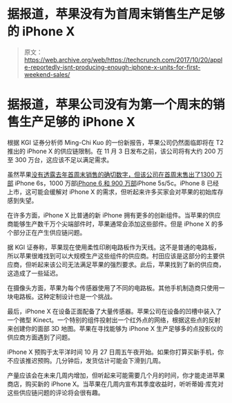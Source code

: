 # 据报道，苹果没有为首周末销售生产足够的 iPhone X

> 原文：<https://web.archive.org/web/https://techcrunch.com/2017/10/20/apple-reportedly-isnt-producing-enough-iphone-x-units-for-first-weekend-sales/>

# 据报道，苹果公司没有为第一个周末的销售生产足够的 iPhone X

根据 KGI 证券分析师 Ming-Chi Kuo 的一份新报告，苹果公司仍然面临即将在 T2 推出的 iPhone X 的供应链限制。在 11 月 3 日发布之前，该公司将有大约 200 万至 300 万台，这应该不足以满足需求。

虽然苹果[没有透露去年首周末销售的确切数字，但该公司在首周末售出了](https://web.archive.org/web/20230225195936/https://techcrunch.com/2016/09/08/apple-wont-disclose-first-weekend-iphone-7-sales-but-claims-it-will-sell-out/)[1300 万部](https://web.archive.org/web/20230225195936/https://techcrunch.com/2015/09/28/apple-sells-13-million-iphones-in-opening-weekend-or-3000-iphones-per-minute/) iPhone 6s，1000 万部[iPhone 6 和 900 万部](https://web.archive.org/web/20230225195936/http://www.apple.com/pr/library/2014/09/22First-Weekend-iPhone-Sales-Top-10-Million-Set-New-Record.html)iPhone 5s/5c。iPhone 8 已经上市，这可能会缓解对 iPhone X 的需求，但听起来许多买家会对苹果的初始库存感到失望。

在许多方面，iPhone X 比普通的新 iPhone 拥有更多的创新组件。当苹果的供应商能够生产数千万个尖端部件时，苹果通常会添加这些部件。但是 iPhone X 的多个部分正在产生供应链问题。

据 KGI 证券称，苹果现在使用柔性印刷电路板作为天线。这不是普通的电路板，所以苹果很难找到可以大规模生产这些组件的供应商。村田应该是这部分的主要供应商，但听起来该公司无法满足苹果的强烈要求。此后，苹果找到了新的供应商，这造成了一些延迟。

在摄像头方面，苹果为每个传感器使用了不同的电路板。其他手机制造商只使用一块电路板。这种定制设计也是一个挑战。

最后，iPhone X 在设备正面配备了大量传感器。苹果公司在设备的凹槽中装入了一个微型 Kinect。一个特别的组件投射出一个红外点的网络，根据这些点的反射来创建你的面部 3D 地图。苹果在寻找能够为 iPhone X 生产足够多的点投影仪的供应商方面遇到了问题。

iPhone X 预购于太平洋时间 10 月 27 日周五午夜开始。如果你打算买新手机，你不应该推迟预购。几分钟后，发货估计可能会下滑到几周。

产量应该会在未来几周内增加，但听起来可能需要几个月的时间，你才能走进苹果商店，购买新的 iPhone X。当苹果在几周内宣布其季度收益时，听听蒂姆·库克对这些供应链问题的评论将会很有趣。